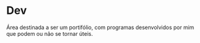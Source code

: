 # Dev
Área destinada a ser um portifólio, com programas desenvolvidos por mim que podem ou não se tornar úteis.
